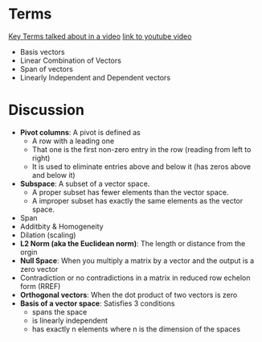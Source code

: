 # Terms
<ins>Key Terms talked about in a video</ins> [link to youtube video](https://www.youtube.com/watch?v=k7RM-ot2NWY)
* Basis vectors
* Linear Combination of Vectors
* Span of vectors
* Linearly Independent and Dependent vectors

# Discussion
* **Pivot columns**: A pivot is defined as
    * A row with a leading one
    * That one is the first non-zero entry in the row (reading from left to right)
    * It is used to eliminate entries above and below it (has zeros above and below it)
* **Subspace**: A subset of a vector space.
     * A proper subset has fewer elements than the vector space.
     * A improper subset has exactly the same elements as the vector space.
* Span
* Additbity & Homogeneity
* Dilation (scaling)
* **L2 Norm (aka the Euclidean norm)**: The length or distance from the orgin
* **Null Space**: When you multiply a matrix by a vector and the output is a zero vector
* Contradiction or no contradictions in a matrix in reduced row echelon form (RREF)
* **Orthogonal vectors**: When the dot product of two vectors is zero
* **Basis of a vector space**: Satisfies 3 conditions
    * spans the space
    * is linearly independent
    * has exactly n elements where n is the dimension of the spaces
 
